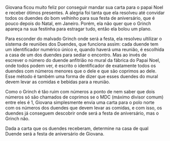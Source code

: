 Giovana ficou muito feliz por conseguir mandar sua carta para o papai Noel e receber ótimos presentes. A alegria foi tanta que ela resolveu até convidar todos os duendes do bom velhinho para sua festa de aniversário, que é pouco depois do Natal, em Janeiro. Porém, ela não quer que o Grinch apareça na sua festinha para estragar tudo, então ela bolou um plano.

Para esconder do malvado Grinch onde será a festa, ela resolveu ultilizar o sistema de reuniões dos Duendes, que funciona assim: cada duende tem um identificador numérico único e, quando haverá uma reunião, é escolhida a casa de um dos duendes para sediar o encontro. Mas ao invés de escrever o número do duende anfitrião no mural da fábrica do Papai Noel, onde todos podem ver, é escrito o identificador de exatamente todos os duendes com números menores que o dele e que são coprimos ao dele. Esse método é também uma forma de dizer que esses duendes do mural devem levar as comidas e bebidas para a reunião.

Como o Grinch é tão ruim com números a ponto de nem saber que dois números só são chamados de coprimos se o MDC (máximo divisor comum) entre eles é 1, Giovana simplesmente envia uma carta para o polo norte com os números dos duendes que devem levar as comidas, e com isso, os duendes já conseguem descobrir onde será a festa de aniversário, mas o Grinch não.

Dada a carta que os duendes receberam, determine na casa de qual Duende será a festa de aniversário de Giovana.
